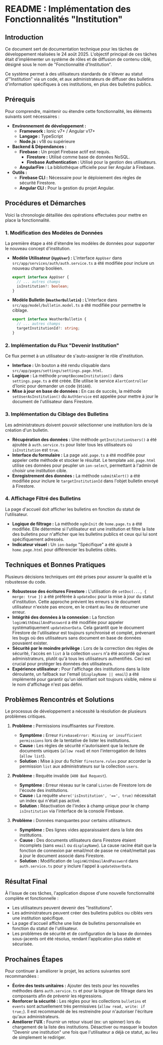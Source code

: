 # README : Implémentation des Fonctionnalités "Institution"

## Introduction

Ce document sert de documentation technique pour les tâches de développement réalisées le 24 août 2025. L'objectif principal de ces tâches était d'implémenter un système de rôles et de diffusion de contenu ciblé, désigné sous le nom de "Fonctionnalité d'Institution".

Ce système permet à des utilisateurs standards de s'élever au statut d'"Institution" via un code, et aux administrateurs de diffuser des bulletins d'information spécifiques à ces institutions, en plus des bulletins publics.

## Prérequis

Pour comprendre, maintenir ou étendre cette fonctionnalité, les éléments suivants sont nécessaires :

- **Environnement de développement :**
  - **Framework :** Ionic v7+ / Angular v17+
  - **Langage :** TypeScript
  - **Node.js :** v18 ou supérieure
- **Backend & Dépendances :**
  - **Firebase :** Un projet Firebase actif est requis.
    - **Firestore :** Utilisé comme base de données NoSQL.
    - **Firebase Authentication :** Utilisé pour la gestion des utilisateurs.
  - **AngularFire :** La bibliothèque officielle pour lier Angular à Firebase.
- **Outils :**
  - **Firebase CLI :** Nécessaire pour le déploiement des règles de sécurité Firestore.
  - **Angular CLI :** Pour la gestion du projet Angular.

## Procédures et Démarches

Voici la chronologie détaillée des opérations effectuées pour mettre en place la fonctionnalité.

### 1. Modification des Modèles de Données

La première étape a été d'étendre les modèles de données pour supporter le nouveau concept d'institution.

- **Modèle Utilisateur (`AppUser`) :** L'interface `AppUser` dans `src/app/services/auth/auth.service.ts` a été modifiée pour inclure un nouveau champ booléen.
  ```typescript
  export interface AppUser {
    // ... autres champs
    isInstitution?: boolean;
  }
  ```
- **Modèle Bulletin (`WeatherBulletin`) :** L'interface dans `src/app/model/bulletin.model.ts` a été modifiée pour permettre le ciblage.
  ```typescript
  export interface WeatherBulletin {
    // ... autres champs
    targetInstitutionId?: string;
  }
  ```

### 2. Implémentation du Flux "Devenir Institution"

Ce flux permet à un utilisateur de s'auto-assigner le rôle d'institution.

- **Interface :** Un bouton a été rendu cliquable dans `src/app/pages/settings/settings.page.html`.
- **Logique :** La méthode `promptBecomeInstitution()` dans `settings.page.ts` a été créée. Elle utilise le service `AlertController` d'Ionic pour demander un code (`95160`).
- **Mise à jour en base de données :** En cas de succès, la méthode `setUserAsInstitution()` du `AuthService` est appelée pour mettre à jour le document de l'utilisateur dans Firestore.

### 3. Implémentation du Ciblage des Bulletins

Les administrateurs doivent pouvoir sélectionner une institution lors de la création d'un bulletin.

- **Récupération des données :** Une méthode `getInstitutionUsers()` a été ajoutée à `auth.service.ts` pour lister tous les utilisateurs où `isInstitution` est `true`.
- **Interface du formulaire :** La page `add.page.ts` a été modifiée pour appeler cette méthode et stocker le résultat. Le template `add.page.html` utilise ces données pour peupler un `ion-select`, permettant à l'admin de choisir une institution cible.
- **Enregistrement des données :** La méthode `submitAlert()` a été modifiée pour inclure le `targetInstitutionId` dans l'objet bulletin envoyé à Firestore.

### 4. Affichage Filtré des Bulletins

La page d'accueil doit afficher les bulletins en fonction du statut de l'utilisateur.

- **Logique de filtrage :** La méthode `ngOnInit` de `home.page.ts` a été modifiée. Elle détermine si l'utilisateur est une institution et filtre la liste des bulletins pour n'afficher que les bulletins publics et ceux qui lui sont spécifiquement adressés.
- **Indicateur visuel :** Un `ion-badge` "Spécifique" a été ajouté à `home.page.html` pour différencier les bulletins ciblés.

## Techniques et Bonnes Pratiques

Plusieurs décisions techniques ont été prises pour assurer la qualité et la robustesse du code.

- **Robustesse des écritures Firestore :** L'utilisation de `setDoc(..., { merge: true })` a été préférée à `updateDoc` pour la mise à jour du statut d'institution. Cette approche prévient les erreurs si le document utilisateur n'existe pas encore, en le créant au lieu de retourner une erreur.
- **Intégrité des données à la connexion :** La fonction `loginWithEmailAndPassword` a été modifiée pour appeler systématiquement `updateUserData`. Cela garantit que le document Firestore de l'utilisateur est toujours synchronisé et complet, prévenant les bugs où des utilisateurs sans document en base de données pouvaient exister.
- **Sécurité par le moindre privilège :** Lors de la correction des règles de sécurité, l'accès en `list` à la collection `users` n'a été accordé qu'aux administrateurs, plutôt qu'à tous les utilisateurs authentifiés. Ceci est crucial pour protéger les données des utilisateurs.
- **Expérience utilisateur :** Pour l'affichage des institutions dans la liste déroulante, un fallback sur l'email (`displayName || email`) a été implémenté pour garantir qu'un identifiant soit toujours visible, même si le nom d'affichage n'est pas défini.

## Problèmes Rencontrés et Solutions

Le processus de développement a nécessité la résolution de plusieurs problèmes critiques.

1.  **Problème :** Permissions insuffisantes sur Firestore.
    - **Symptôme :** Erreur `FirebaseError: Missing or insufficient permissions` lors de la tentative de lister les institutions.
    - **Cause :** Les règles de sécurité n'autorisaient que la lecture de documents uniques (`allow read`) et non l'interrogation de listes (`allow list`).
    - **Solution :** Mise à jour du fichier `firestore.rules` pour accorder la permission `list` aux administrateurs sur la collection `users`.

2.  **Problème :** Requête invalide (`400 Bad Request`).
    - **Symptôme :** Erreur réseau sur le canal `Listen` de Firestore lors de l'écoute des institutions.
    - **Cause :** La requête `where('isInstitution', '==', true)` nécessitait un index qui n'était pas activé.
    - **Solution :** Réactivation de l'index à champ unique pour le champ `isInstitution` via l'interface de la console Firebase.

3.  **Problème :** Données manquantes pour certains utilisateurs.
    - **Symptôme :** Des lignes vides apparaissaient dans la liste des institutions.
    - **Cause :** Des documents utilisateurs dans Firestore étaient incomplets (sans `email` ou `displayName`). La cause racine était que la fonction de connexion par email/mot de passe ne créait/mettait pas à jour le document associé dans Firestore.
    - **Solution :** Modification de `loginWithEmailAndPassword` dans `auth.service.ts` pour y inclure l'appel à `updateUserData`.

## Résultat Final

À l'issue de ces tâches, l'application dispose d'une nouvelle fonctionnalité complète et fonctionnelle :

- Les utilisateurs peuvent devenir des "Institutions".
- Les administrateurs peuvent créer des bulletins publics ou ciblés vers une institution spécifique.
- La page d'accueil affiche une liste de bulletins personnalisée en fonction du statut de l'utilisateur.
- Les problèmes de sécurité et de configuration de la base de données sous-jacents ont été résolus, rendant l'application plus stable et sécurisée.

## Prochaines Étapes

Pour continuer à améliorer le projet, les actions suivantes sont recommandées :

- **Écrire des tests unitaires :** Ajouter des tests pour les nouvelles méthodes dans `auth.service.ts` et pour la logique de filtrage dans les composants afin de prévenir les régressions.
- **Renforcer la sécurité :** Les règles pour les collections `bulletins` et `events` sont actuellement très permissives (`allow read, write: if true;`). Il est recommandé de les restreindre pour n'autoriser l'écriture qu'aux administrateurs.
- **Améliorer l'UX :** Fournir un retour visuel (ex: un spinner) lors du chargement de la liste des institutions. Désactiver ou masquer le bouton "Devenir une institution" une fois que l'utilisateur a déjà ce statut, au lieu de simplement le rediriger.
